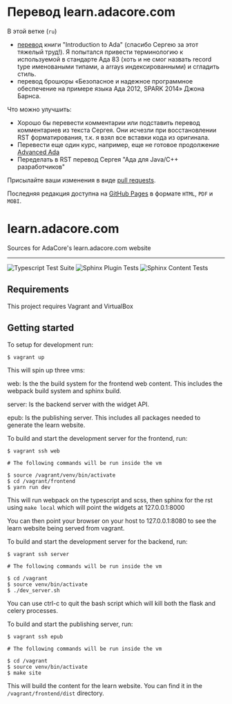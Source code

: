 # Перевод learn.adacore.com

В этой ветке (`ru`)
 * [перевод](https://reznikmm.github.io/learn/)
   книги "Introduction to Ada" (спасибо Сергею за этот тяжелый труд!).
   Я попытался привести терминологию к используемой в стандарте Ада 83
   (хоть и не смог назвать record type именоваными типами, а arrays
   индексированными) и сгладить стиль.
 * перевод брошюры «Безопасное и надежное программное обеспечение на
   примере языка Ада 2012, SPARK 2014» Джона Барнса. 

Что можно улучшить:
 * Хорошо бы перевести комментарии или подставить перевод комментариев
   из текста Сергея. Они исчезли при восстановлении RST форматирования,
   т.к. я взял все вставки кода из оригинала.
 * Перевести еще один курс, например, еще не готовое продолжение
   [Advanced Ada](https://learn-staging.adacore.com/courses/advanced-ada/index.html)
 * Переделать в RST перевод Сергея "Ада для Java/C++ разработчиков"
 
Присылайте ваши изменения в виде
[pull requests](https://docs.github.com/en/pull-requests/collaborating-with-pull-requests/proposing-changes-to-your-work-with-pull-requests/about-pull-requests).

Последняя редакция доступна на [GitHub Pages](https://reznikmm.github.io/learn/)
в формате `HTML`, `PDF` и `MOBI`.

# learn.adacore.com

Sources for AdaCore's learn.adacore.com website

---

![Typescript Test Suite](https://github.com/AdaCore/learn/workflows/Typescript%20Test%20Suite/badge.svg)
![Sphinx Plugin Tests](https://github.com/AdaCore/learn/workflows/Sphinx%20Plugin%20Tests/badge.svg)
![Sphinx Content Tests](https://github.com/AdaCore/learn/workflows/Sphinx%20Content%20Tests/badge.svg)

## Requirements

This project requires Vagrant and VirtualBox

## Getting started

To setup for development run:
```
$ vagrant up
```
This will spin up three vms:

web: Is the the build system for the frontend web content. This includes the
webpack build system and sphinx build.

server: Is the backend server with the widget API.

epub: Is the publishing server. This includes all packages needed to
generate the learn website.

To build and start the development server for the frontend, run:
```
$ vagrant ssh web

# The following commands will be run inside the vm

$ source /vagrant/venv/bin/activate
$ cd /vagrant/frontend
$ yarn run dev
```
This will run webpack on the typescript and scss, then sphinx for the rst
using `make local` which will point the widgets at 127.0.0.1:8000

You can then point your browser on your host to 127.0.0.1:8080 to see the learn
website being served from vagrant.

To build and start the development server for the backend, run:
```
$ vagrant ssh server

# The following commands will be run inside the vm

$ cd /vagrant
$ source venv/bin/activate
$ ./dev_server.sh
```

You can use ctrl-c to quit the bash script which will kill both the flask
and celery processes.

To build and start the publishing server, run:
```
$ vagrant ssh epub

# The following commands will be run inside the vm

$ cd /vagrant
$ source venv/bin/activate
$ make site
```
This will build the content for the learn website. You can find it in the
`/vagrant/frontend/dist` directory.
